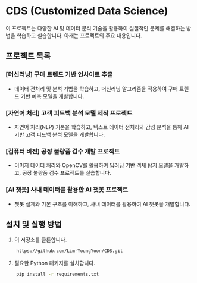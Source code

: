 # CDS (Customized Data Science)

이 프로젝트는 다양한 AI 및 데이터 분석 기술을 활용하여 실질적인 문제를 해결하는 방법을 학습하고 실습합니다. 아래는 프로젝트의 주요 내용입니다.

## 프로젝트 목록

### [머신러닝] 구매 트렌드 기반 인사이트 추출
- 데이터 전처리 및 분석 기법을 학습하고, 머신러닝 알고리즘을 적용하여 구매 트렌드 기반 예측 모델을 개발합니다.

### [자연어 처리] 고객 피드백 분석 모델 제작 프로젝트
- 자연어 처리(NLP) 기본을 학습하고, 텍스트 데이터 전처리와 감성 분석을 통해 AI 기반 고객 피드백 분석 모델을 개발합니다.

### [컴퓨터 비전] 공장 불량품 검수 개발 프로젝트
- 이미지 데이터 처리와 OpenCV를 활용하여 딥러닝 기반 객체 탐지 모델을 개발하고, 공장 불량품 검수 프로젝트를 실습합니다.

### [AI 챗봇] 사내 데이터를 활용한 AI 챗봇 프로젝트
- 챗봇 설계와 기본 구조를 이해하고, 사내 데이터를 활용하여 AI 챗봇을 개발합니다.




## 설치 및 실행 방법
1. 이 저장소를 클론합니다.
```bash
    https://github.com/Lim-YoungYoon/CDS.git
```
2. 필요한 Python 패키지를 설치합니다.
```bash
    pip install -r requirements.txt
```